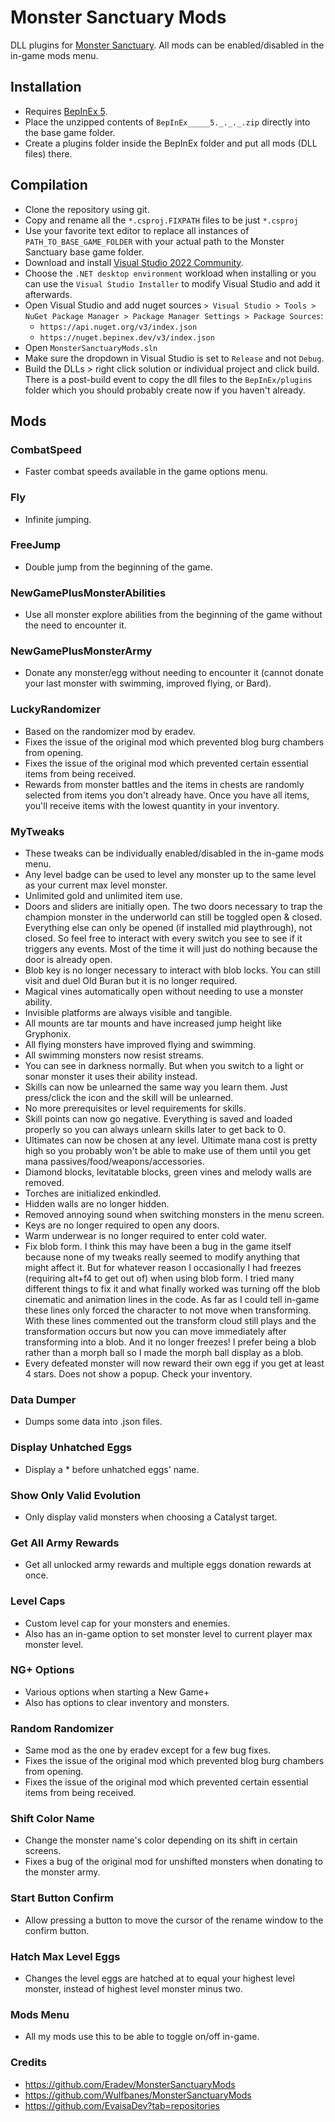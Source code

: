 # Monster Sanctuary Mods
DLL plugins for [Monster Sanctuary](https://www.google.com/search?q=monster+sanctuary). All mods can be enabled/disabled in the in-game mods menu.

## Installation
- Requires [BepInEx 5](https://github.com/BepInEx/BepInEx).
- Place the unzipped contents of `BepInEx_____5._._._.zip` directly into the base game folder.
- Create a plugins folder inside the BepInEx folder and put all mods (DLL files) there.

## Compilation
- Clone the repository using git.
- Copy and rename all the `*.csproj.FIXPATH` files to be just `*.csproj`
- Use your favorite text editor to replace all instances of `PATH_TO_BASE_GAME_FOLDER` with your actual path to the Monster Sanctuary base game folder.
- Download and install [Visual Studio 2022 Community](https://visualstudio.microsoft.com/vs/community).
- Choose the `.NET desktop environment` workload when installing or you can use the `Visual Studio Installer` to modify Visual Studio and add it afterwards. 
- Open Visual Studio and add nuget sources `> Visual Studio > Tools > NuGet Package Manager > Package Manager Settings > Package Sources`:
  - `https://api.nuget.org/v3/index.json`
  - `https://nuget.bepinex.dev/v3/index.json`
- Open `MonsterSanctuaryMods.sln`
- Make sure the dropdown in Visual Studio is set to `Release` and not `Debug`.
- Build the DLLs > right click solution or individual project and click build. There is a post-build event to copy the dll files to the `BepInEx/plugins` folder which you should probably create now if you haven't already.

## Mods
### CombatSpeed
- Faster combat speeds available in the game options menu.

### Fly
- Infinite jumping.

### FreeJump
- Double jump from the beginning of the game.

### NewGamePlusMonsterAbilities
- Use all monster explore abilities from the beginning of the game without the need to encounter it.

### NewGamePlusMonsterArmy
- Donate any monster/egg without needing to encounter it (cannot donate your last monster with swimming, improved flying, or Bard).

### LuckyRandomizer
- Based on the randomizer mod by eradev.
- Fixes the issue of the original mod which prevented blog burg chambers from opening.
- Fixes the issue of the original mod which prevented certain essential items from being received.
- Rewards from monster battles and the items in chests are randomly selected from items you don't already have. Once you have all items, you'll receive items with the lowest quantity in your inventory.

### MyTweaks
- These tweaks can be individually enabled/disabled in the in-game mods menu.
- Any level badge can be used to level any monster up to the same level as your current max level monster.
- Unlimited gold and unlimited item use.
- Doors and sliders are initially open. The two doors necessary to trap the champion monster in the underworld can still be toggled open & closed. Everything else can only be opened (if installed mid playthrough), not closed. So feel free to interact with every switch you see to see if it triggers any events. Most of the time it will just do nothing because the door is already open.
- Blob key is no longer necessary to interact with blob locks. You can still visit and duel Old Buran but it is no longer required.
- Magical vines automatically open without needing to use a monster ability.
- Invisible platforms are always visible and tangible.
- All mounts are tar mounts and have increased jump height like Gryphonix.
- All flying monsters have improved flying and swimming.
- All swimming monsters now resist streams.
- You can see in darkness normally. But when you switch to a light or sonar monster it uses their ability instead.
- Skills can now be unlearned the same way you learn them. Just press/click the icon and the skill will be unlearned.
- No more prerequisites or level requirements for skills.
- Skill points can now go negative. Everything is saved and loaded properly so you can always unlearn skills later to get back to 0.
- Ultimates can now be chosen at any level. Ultimate mana cost is pretty high so you probably won't be able to make use of them until you get mana passives/food/weapons/accessories.
- Diamond blocks, levitatable blocks, green vines and melody walls are removed.
- Torches are initialized enkindled.
- Hidden walls are no longer hidden.
- Removed annoying sound when switching monsters in the menu screen.
- Keys are no longer required to open any doors.
- Warm underwear is no longer required to enter cold water.
- Fix blob form. I think this may have been a bug in the game itself because none of my tweaks really seemed to modify anything that might affect it. But for whatever reason I occasionally I had freezes (requiring alt+f4 to get out of) when using blob form. I tried many different things to fix it and what finally worked was turning off the blob cinematic and animation lines in the code. As far as I could tell in-game these lines only forced the character to not move when transforming. With these lines commented out the transform cloud still plays and the transformation occurs but now you can move immediately after transforming into a blob. And it no longer freezes! I prefer being a blob rather than a morph ball so I made the morph ball display as a blob.
- Every defeated monster will now reward their own egg if you get at least 4 stars. Does not show a popup. Check your inventory.

### Data Dumper
- Dumps some data into .json files.

### Display Unhatched Eggs
- Display a \* before unhatched eggs' name.

### Show Only Valid Evolution
- Only display valid monsters when choosing a Catalyst target.

### Get All Army Rewards
- Get all unlocked army rewards and multiple eggs donation rewards at once.

### Level Caps
- Custom level cap for your monsters and enemies.
- Also has an in-game option to set monster level to current player max monster level.

### NG+ Options
- Various options when starting a New Game+
- Also has options to clear inventory and monsters.

### Random Randomizer
- Same mod as the one by eradev except for a few bug fixes.
- Fixes the issue of the original mod which prevented blog burg chambers from opening.
- Fixes the issue of the original mod which prevented certain essential items from being received.

### Shift Color Name
- Change the monster name's color depending on its shift in certain screens.
- Fixes a bug of the original mod for unshifted monsters when donating to the monster army.

### Start Button Confirm
- Allow pressing a button to move the cursor of the rename window to the confirm button.

### Hatch Max Level Eggs
- Changes the level eggs are hatched at to equal your highest level monster, instead of highest level monster minus two.

### Mods Menu
- All my mods use this to be able to toggle on/off in-game.

### Credits
- https://github.com/Eradev/MonsterSanctuaryMods
- https://github.com/Wulfbanes/MonsterSanctuaryMods
- https://github.com/EvaisaDev?tab=repositories
